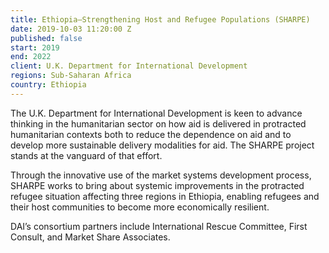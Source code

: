 ```yaml
---
title: Ethiopia—Strengthening Host and Refugee Populations (SHARPE)
date: 2019-10-03 11:20:00 Z
published: false
start: 2019
end: 2022
client: U.K. Department for International Development
regions: Sub-Saharan Africa
country: Ethiopia
---
```


The U.K. Department for International Development is keen to advance thinking in the humanitarian sector on how aid is delivered in protracted humanitarian contexts both to reduce the dependence on aid and to develop more sustainable delivery modalities for aid. The SHARPE project stands at the vanguard of that effort.

Through the innovative use of the market systems development process, SHARPE works to bring about systemic improvements in the protracted refugee situation affecting three regions in Ethiopia, enabling refugees and their host communities to become more economically resilient. 

DAI’s consortium partners include International Rescue Committee, First Consult, and Market Share Associates.
  